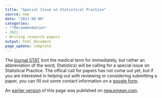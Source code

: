 ```yaml
---
title: "Special Issue on Statistical Practice"
source: new
date: "2021-08-08"
categories:
- "*Recommendation"
- 2021
- Writing research papers
output: html_document
page_update: complete
---
```


The [journal STAT][sta1] (not the medical term for immediately, but rather an abbreviation of the word, Statistics) will be calling for a special issue on Statistical Practice. The offical call for papers has not come out yet, but if you are interested in helping out with reviewing or considering submitting a paper, you can fill out some contact information on a [google form][goo1].

[goo1]: https://forms.gle/29A9c8fUbxAr7Nwf7
[sta1]: https://onlinelibrary.wiley.com/journal/20491573

An [earlier version][sim2] of this page was published on [new.pmean.com][sim1].

[sim1]: http://new.pmean.com
[sim2]: http://new.pmean.com/special-issue-statistical-practice/
